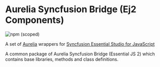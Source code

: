# Aurelia Syncfusion Bridge (Ej2 Components)

![npm (scoped)](https://img.shields.io/npm/v/@aurelia-ej2-bridge/base)

A set of [Aurelia](http://aurelia.io) wrappers for [Syncfusion Essential Studio for JavaScript](https://www.syncfusion.com/products/javascript)

A common package of Aurelia Syncfusion Bridge (Essential JS 2) which contains base libraries, methods and class definitions.

